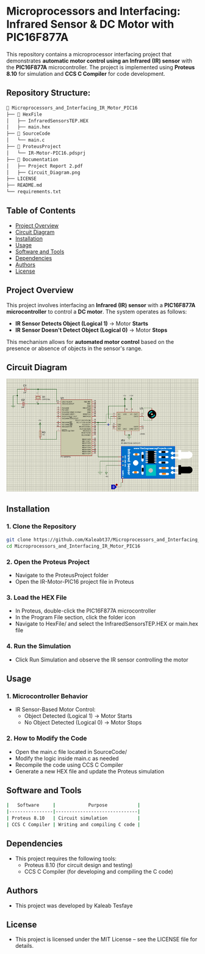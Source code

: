 # Microprocessors and Interfacing: Infrared Sensor & DC Motor with PIC16F877A
This repository contains a microprocessor interfacing project that demonstrates **automatic motor control using an Infrared (IR) sensor** with the **PIC16F877A** microcontroller. The project is implemented using **Proteus 8.10** for simulation and **CCS C Compiler** for code development.

## Repository Structure:

```bash
📂 Microprocessors_and_Interfacing_IR_Motor_PIC16
├── 📂 HexFile
│   ├── InfraredSensorsTEP.HEX
│   ├── main.hex
├── 📂 SourceCode
│   └── main.c
├── 📂 ProteusProject
│   └── IR-Motor-PIC16.pdsprj
├── 📂 Documentation
│   ├── Project Report 2.pdf
│   ├── Circuit_Diagram.png
├── LICENSE
├── README.md
└── requirements.txt


```

## Table of Contents

- [Project Overview](#project-overview)
- [Circuit Diagram](#circuit-diagram)
- [Installation](#installation)
- [Usage](#usage)
- [Software and Tools](#software-and-tools)
- [Dependencies](#dependencies)
- [Authors](#authors)
- [License](#license)

## Project Overview

This project involves interfacing an **Infrared (IR) sensor** with a **PIC16F877A microcontroller** to control a **DC motor**. The system operates as follows:

- **IR Sensor Detects Object (Logical 1)** → Motor **Starts**
- **IR Sensor Doesn't Detect Object (Logical 0)** → Motor **Stops**

This mechanism allows for **automated motor control** based on the presence or absence of objects in the sensor's range.

## **Circuit Diagram**
![Circuit Diagram](Documentation/Circuit_Diagram.png)

## **Installation**
### **1. Clone the Repository**
```bash
git clone https://github.com/Kaleabt37/Microprocessors_and_Interfacing_IR_Motor_PIC16.git
cd Microprocessors_and_Interfacing_IR_Motor_PIC16
```
### **2. Open the Proteus Project**

- Navigate to the ProteusProject folder
- Open the IR-Motor-PIC16 project file in Proteus

### **3. Load the HEX File**

- In Proteus, double-click the PIC16F877A microcontroller
- In the Program File section, click the folder icon
- Navigate to HexFile/ and select the InfraredSensorsTEP.HEX or main.hex file

### **4. Run the Simulation**

- Click Run Simulation and observe the IR sensor controlling the motor


## **Usage**
### **1. Microcontroller Behavior**

- IR Sensor-Based Motor Control:
  - Object Detected (Logical 1) → Motor Starts  
  - No Object Detected (Logical 0) → Motor Stops  

### **2. How to Modify the Code**

- Open the main.c file located in SourceCode/
- Modify the logic inside main.c as needed
- Recompile the code using CCS C Compiler
- Generate a new HEX file and update the Proteus simulation


## **Software and Tools**
```bash
|   Software     |            Purpose           |
|----------------|------------------------------|
| Proteus 8.10   | Circuit simulation           |
| CCS C Compiler | Writing and compiling C code |
```

## **Dependencies**

- This project requires the following tools:
  - Proteus 8.10 (for circuit design and testing)
  - CCS C Compiler (for developing and compiling the C code)

## **Authors**

- This project was developed by Kaleab Tesfaye


## **License**

- This project is licensed under the MIT License – see the LICENSE file for details.

